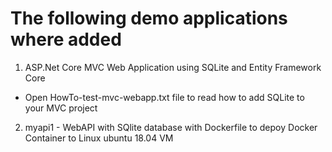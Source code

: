 # The following demo applications where added 


1. ASP.Net Core MVC Web Application using SQLite and Entity Framework Core

- Open HowTo-test-mvc-webapp.txt file to read how to add SQLite to your MVC project

2. myapi1 - WebAPI with SQlite database with Dockerfile to depoy Docker Container to Linux ubuntu 18.04 VM
